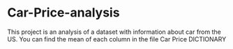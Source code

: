 # Car-Price-analysis
This project is an analysis of a dataset with information about car from the US. You can find the mean of each column in the file Car Price DICTIONARY
